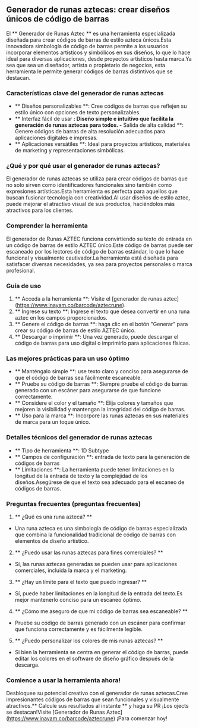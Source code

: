 ## Generador de runas aztecas: crear diseños únicos de código de barras

El ** Generador de Runas Aztec ** es una herramienta especializada diseñada para crear códigos de barras de estilo azteca únicos.Esta innovadora simbología de código de barras permite a los usuarios incorporar elementos artísticos y simbólicos en sus diseños, lo que lo hace ideal para diversas aplicaciones, desde proyectos artísticos hasta marca.Ya sea que sea un diseñador, artista o propietario de negocios, esta herramienta le permite generar códigos de barras distintivos que se destacan.

### Características clave del generador de runas aztecas

- ** Diseños personalizables **: Cree códigos de barras que reflejen su estilo único con opciones de texto personalizables.
- ** Interfaz fácil de usar **: Diseño simple e intuitivo que facilita la generación de runas aztecas para todos.
-** Salida de alta calidad **: Genere códigos de barras de alta resolución adecuados para aplicaciones digitales e impresas.
- ** Aplicaciones versátiles **: Ideal para proyectos artísticos, materiales de marketing y representaciones simbólicas.

### ¿Qué y por qué usar el generador de runas aztecas?

El generador de runas aztecas se utiliza para crear códigos de barras que no solo sirven como identificadores funcionales sino también como expresiones artísticas.Esta herramienta es perfecta para aquellos que buscan fusionar tecnología con creatividad.Al usar diseños de estilo aztec, puede mejorar el atractivo visual de sus productos, haciéndolos más atractivos para los clientes.

### Comprender la herramienta

El generador de Runas AZTEC funciona convirtiendo su texto de entrada en un código de barras de estilo AZTEC único.Este código de barras puede ser escaneado por los lectores de código de barras estándar, lo que lo hace funcional y visualmente cautivador.La herramienta está diseñada para satisfacer diversas necesidades, ya sea para proyectos personales o marca profesional.

### Guía de uso

1. ** Acceda a la herramienta **: Visite el [generador de runas aztec] (https://www.inayam.co/barcode/aztecrune).
2. ** Ingrese su texto **: Ingrese el texto que desea convertir en una runa aztec en los campos proporcionados.
3. ** Genere el código de barras **: haga clic en el botón "Generar" para crear su código de barras de estilo AZTEC único.
4. ** Descargar o imprimir **: Una vez generado, puede descargar el código de barras para uso digital o imprimirlo para aplicaciones físicas.

### Las mejores prácticas para un uso óptimo

- ** Manténgalo simple **: use texto claro y conciso para asegurarse de que el código de barras sea fácilmente escaneable.
- ** Pruebe su código de barras **: Siempre pruebe el código de barras generado con un escáner para asegurarse de que funcione correctamente.
- ** Considere el color y el tamaño **: Elija colores y tamaños que mejoren la visibilidad y mantengan la integridad del código de barras.
- ** Uso para la marca **: Incorpore las runas aztecas en sus materiales de marca para un toque único.

### Detalles técnicos del generador de runas aztecas

- ** Tipo de herramienta **: 1D Subtype
- ** Campos de configuración **: entrada de texto para la generación de códigos de barras
- ** Limitaciones **: La herramienta puede tener limitaciones en la longitud de la entrada de texto y la complejidad de los diseños.Asegúrese de que el texto sea adecuado para el escaneo de códigos de barras.

### Preguntas frecuentes (preguntas frecuentes)

1. ** ¿Qué es una runa azteca? **
- Una runa azteca es una simbología de código de barras especializada que combina la funcionalidad tradicional de código de barras con elementos de diseño artístico.

2. ** ¿Puedo usar las runas aztecas para fines comerciales? **
- Sí, las runas aztecas generadas se pueden usar para aplicaciones comerciales, incluida la marca y el marketing.

3. ** ¿Hay un límite para el texto que puedo ingresar? **
- Sí, puede haber limitaciones en la longitud de la entrada del texto.Es mejor mantenerlo conciso para un escaneo óptimo.

4. ** ¿Cómo me aseguro de que mi código de barras sea escaneable? **
- Pruebe su código de barras generado con un escáner para confirmar que funciona correctamente y es fácilmente legible.

5. ** ¿Puedo personalizar los colores de mis runas aztecas? **
- Si bien la herramienta se centra en generar el código de barras, puede editar los colores en el software de diseño gráfico después de la descarga.

### Comience a usar la herramienta ahora!

Desbloquee su potencial creativo con el generador de runas aztecas.Cree impresionantes códigos de barras que sean funcionales y visualmente atractivos.** Calcule sus resultados al instante ** y haga su PR ¡Los ojects se destacan!Visite [Generador de Runas Aztec] (https://www.inayam.co/barcode/aztecrune) ¡Para comenzar hoy!